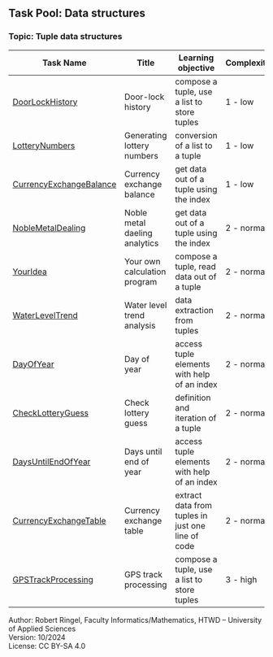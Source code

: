 ## Task Pool: Data structures

### Topic: Tuple data structures


| **Task Name**                                                 | **Title**                              | **Learning objective**                               | **Complexity** | **Task type**          |
| ------------------------------------------------------------- | -------------------------------------- | ---------------------------------------------------- | -------------- | ---------------------- |
| [DoorLockHistory](DoorLockHistory.md)                         | Door-lock history                      | compose a tuple, use a list to store tuples          | 1 - low        | worked-out example     |
| [LotteryNumbers](LotteryNumbers.md)                           | Generating lottery numbers             | conversion of a list to a tuple                      | 1 - low        | reverse task           |
| [CurrencyExchangeBalance](CurrencyExchangeBalance.md)         | Currency exchange balance              | get data out of a tuple using the index              | 1 - low        | worked-out example     |
| [NobleMetalDealing](NobleMetalDealing.md)                     | Noble metal daeling analytics          | get data out of a tuple using the index              | 2 - normal     | imitation task         |
| [YourIdea](YourIdea.md)                                       | Your own calculation program           | compose a tuple, read data out of a tuple            | 2 - normal     | non-specific goal task |
| [WaterLevelTrend](WaterLevelTrend.md)                         | Water level trend analysis             | data extraction from tuples                          | 2 - normal     | worked out example     |
| [DayOfYear](DayOfYear.md)                                     | Day of year                            | access tuple elements with help of an index          | 2 - normal     | completion task        |
| [CheckLotteryGuess](CheckLotteryGuess.md)                     | Check lottery guess                    | definition and iteration of a tuple                  | 2 - normal     | completion task        |
| [DaysUntilEndOfYear](DaysUntilEndOfYear.md)                   | Days until end of year                 | access tuple elements with help of an index          | 2 - normal     | imitation task         |
| [CurrencyExchangeTable](CurrencyExchangeTable.md)             | Currency exchange table                | extract data from tuples in just one line of code    | 2 - normal     | conventional task      |
| [GPSTrackProcessing](GPSTrackProcessing.md)                   | GPS track processing                   | compose a tuple, use a list to store tuples          | 3 - high       | complex task           |


Author: Robert Ringel, Faculty Informatics/Mathematics, HTWD – University of Applied Sciences  
Version: 10/2024            
License: CC BY-SA 4.0